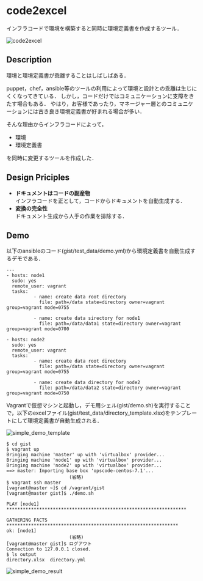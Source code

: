 code2excel
========

インフラコードで環境を構築すると同時に環境定義書を作成するツール．

![code2excel](https://github.com/ynaka81/code2excel/wiki/images/code2excel.png)

Description
-----------
環境と環境定義書が乖離することはしばしばある．

puppet，chef，ansible等のツールの利用によって環境と設計との乖離は生じにくくなってきている．
しかし，コードだけではコミュニケーションに支障をきたす場合もある．
やはり，お客様であったり，マネージャー層とのコミュニケーションには古き良き環境定義書が好まれる場合が多い．

そんな理由からインフラコードによって，
* 環境
* 環境定義書

を同時に変更するツールを作成した．

Design Priciples
----------------
* **ドキュメントはコードの副産物**  
    インフラコードを正として，コードからドキュメントを自動生成する．
* **変換の完全性**  
    ドキュメント生成から人手の作業を排除する．

Demo
----
以下のansibleのコード(gist/test_data/demo.yml)から環境定義書を自動生成するデモである．

    ---
    - hosts: node1
      sudo: yes
      remote_user: vagrant
      tasks:
              - name: create data root directory
                file: path=/data state=directory owner=vagrant group=vagrant mode=0755
    
              - name: create data sirectory for node1
                file: path=/data/data1 state=directory owner=vagrant group=vagrant mode=0700
    
    - hosts: node2
      sudo: yes
      remote_user: vagrant
      tasks:
              - name: create data root directory
                file: path=/data state=directory owner=vagrant group=vagrant mode=0755
    
              - name: create data directory for node2
                file: path=/data/data2 state=directory owner=vagrant group=vagrant mode=0750

Vagrantで仮想マシンと起動し，デモ用シェル(gist/demo.sh)を実行することで，以下のexcelファイル(gist/test_data/directory_template.xlsx)をテンプレートにして環境定義書が自動生成される．

![simple_demo_template](https://github.com/ynaka81/code2excel/wiki/images/simple_demo_template.png)

    $ cd gist
    $ vagrant up
    Bringing machine 'master' up with 'virtualbox' provider...
    Bringing machine 'node1' up with 'virtualbox' provider...
    Bringing machine 'node2' up with 'virtualbox' provider...
    ==> master: Importing base box 'opscode-centos-7.1'...
                           (省略)
    $ vagrant ssh master
    [vagrant@master ~]$ cd /vagrant/gist
    [vagrant@master gist]$ ./demo.sh

    PLAY [node1] ****************************************************************** 
    
    GATHERING FACTS *************************************************************** 
    ok: [node1]
                           (省略)
    [vagrant@master gist]$ ログアウト
    Connection to 127.0.0.1 closed.
    $ ls output
    directory.xlsx  directory.yml

![simple_demo_result](https://github.com/ynaka81/code2excel/wiki/images/simple_demo_result.png)
